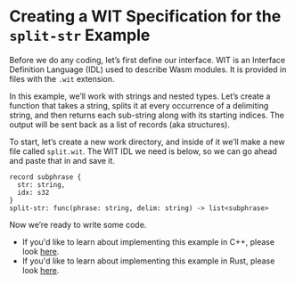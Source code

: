 <!-- GENERATED FILE; DO NOT CHANGE! -->
                                                          
# Creating a WIT Specification for the `split-str` Example
Before we do any coding, let’s first define our interface. WIT is an Interface Definition Language (IDL) used to describe Wasm modules.  It is provided in files with the `.wit` extension.
                                          

In this example, we’ll work with strings and nested types. Let’s create a function that takes a string, splits it at every occurrence of a delimiting string, and then returns each sub-string along with its starting indices. The output will be sent back as a list of records (aka structures).

To start, let’s create a new work directory, and inside of it we’ll make a new file called `split.wit`. The WIT IDL we need is below, so we can go ahead and paste that in and save it.

```wit
record subphrase {
  str: string,
  idx: s32
}
split-str: func(phrase: string, delim: string) -> list<subphrase>
```

Now we’re ready to write some code.                                                
                                                                                 
* If you'd like to learn about implementing this example in C++, please look [here](Tutorial-Impl-CPP-Split.md).
* If you'd like to learn about implementing this example in Rust, please look [here](Tutorial-Impl-Rust-Split.md).

